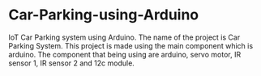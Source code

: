 # Car-Parking-using-Arduino
IoT Car Parking system using Arduino.
The name of the project is Car Parking System. This project is made using the main component which is arduino.
The component that being using are arduino, servo motor, IR sensor 1, IR sensor 2 and 12c module.
